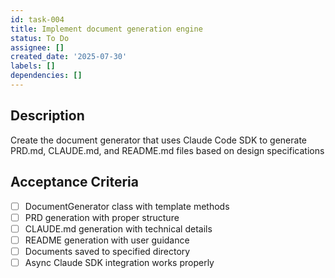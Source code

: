 ```yaml
---
id: task-004
title: Implement document generation engine
status: To Do
assignee: []
created_date: '2025-07-30'
labels: []
dependencies: []
---
```


## Description

Create the document generator that uses Claude Code SDK to generate PRD.md, CLAUDE.md, and README.md files based on design specifications

## Acceptance Criteria

- [ ] DocumentGenerator class with template methods
- [ ] PRD generation with proper structure
- [ ] CLAUDE.md generation with technical details
- [ ] README generation with user guidance
- [ ] Documents saved to specified directory
- [ ] Async Claude SDK integration works properly
